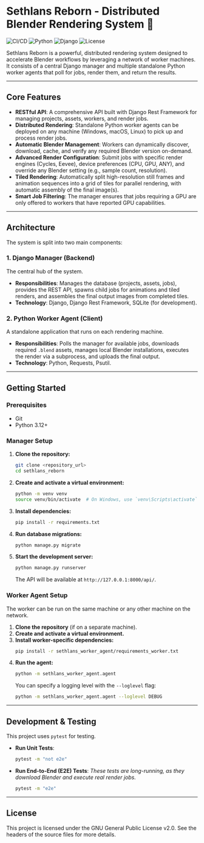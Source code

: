 # Sethlans Reborn - Distributed Blender Rendering System 🚀

![CI/CD](https://img.shields.io/badge/CI/CD-passing-brightgreen)
![Python](https://img.shields.io/badge/Python-3.12+-blue)
![Django](https://img.shields.io/badge/Django-5.2-green)
![License](https://img.shields.io/badge/License-GPLv2-blue)

Sethlans Reborn is a powerful, distributed rendering system designed to accelerate Blender workflows by leveraging a network of worker machines. It consists of a central Django manager and multiple standalone Python worker agents that poll for jobs, render them, and return the results.

---
## Core Features

* **RESTful API**: A comprehensive API built with Django Rest Framework for managing projects, assets, workers, and render jobs.
* **Distributed Rendering**: Standalone Python worker agents can be deployed on any machine (Windows, macOS, Linux) to pick up and process render jobs.
* **Automatic Blender Management**: Workers can dynamically discover, download, cache, and verify any required Blender version on-demand.
* **Advanced Render Configuration**: Submit jobs with specific render engines (Cycles, Eevee), device preferences (CPU, GPU, ANY), and override any Blender setting (e.g., sample count, resolution).
* **Tiled Rendering**: Automatically split high-resolution still frames and animation sequences into a grid of tiles for parallel rendering, with automatic assembly of the final image(s).
* **Smart Job Filtering**: The manager ensures that jobs requiring a GPU are only offered to workers that have reported GPU capabilities.

---
## Architecture

The system is split into two main components:

### 1. Django Manager (Backend)
The central hub of the system.
* **Responsibilities**: Manages the database (projects, assets, jobs), provides the REST API, spawns child jobs for animations and tiled renders, and assembles the final output images from completed tiles.
* **Technology**: Django, Django Rest Framework, SQLite (for development).

### 2. Python Worker Agent (Client)
A standalone application that runs on each rendering machine.
* **Responsibilities**: Polls the manager for available jobs, downloads required `.blend` assets, manages local Blender installations, executes the render via a subprocess, and uploads the final output.
* **Technology**: Python, Requests, Psutil.

---
## Getting Started

### Prerequisites
* Git
* Python 3.12+

### Manager Setup
1.  **Clone the repository:**
    ```bash
    git clone <repository_url>
    cd sethlans_reborn
    ```
2.  **Create and activate a virtual environment:**
    ```bash
    python -m venv venv
    source venv/bin/activate  # On Windows, use `venv\Scripts\activate`
    ```
3.  **Install dependencies:**
    ```bash
    pip install -r requirements.txt
    ```
4.  **Run database migrations:**
    ```bash
    python manage.py migrate
    ```
5.  **Start the development server:**
    ```bash
    python manage.py runserver
    ```
    The API will be available at `http://127.0.0.1:8000/api/`.

### Worker Agent Setup
The worker can be run on the same machine or any other machine on the network.

1.  **Clone the repository** (if on a separate machine).
2.  **Create and activate a virtual environment.**
3.  **Install worker-specific dependencies:**
    ```bash
    pip install -r sethlans_worker_agent/requirements_worker.txt
    ```
4.  **Run the agent:**
    ```bash
    python -m sethlans_worker_agent.agent
    ```
    You can specify a logging level with the `--loglevel` flag:
    ```bash
    python -m sethlans_worker_agent.agent --loglevel DEBUG
    ```

---
## Development & Testing

This project uses `pytest` for testing.

* **Run Unit Tests**:
    ```bash
    pytest -m "not e2e"
    ```
* **Run End-to-End (E2E) Tests**:
    *These tests are long-running, as they download Blender and execute real render jobs.*
    ```bash
    pytest -m "e2e"
    ```

---
## License
This project is licensed under the GNU General Public License v2.0. See the headers of the source files for more details.